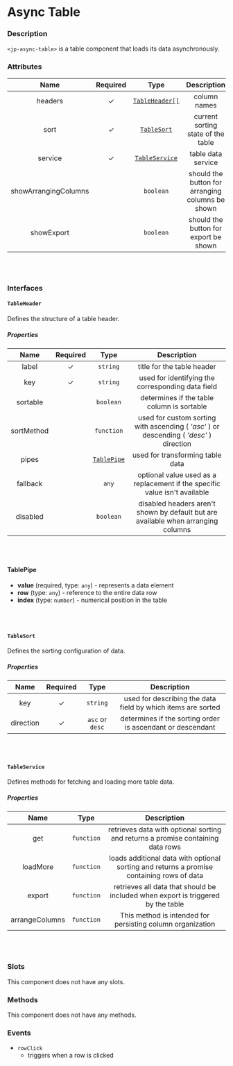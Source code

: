 # Async Table

### Description

`<jp-async-table>` is a table component that loads its data asynchronously.

### Attributes

| **Name** | **Required** | **Type** | **Description** |
| :----: | :----: | :----: | :---: |
| headers | ✓ | [`TableHeader[]`](#tableheader) | column names |
| sort | ✓ | [`TableSort`](#tablesort) | current sorting state of the table |
| service | ✓ | [`TableService`](#tableservice) | table data service |
| showArrangingColumns | | `boolean` | should the button for arranging columns be shown |
| showExport | | `boolean` | should the button for export be shown |

<br></br>

### Interfaces

#### `TableHeader`

Defines the structure of a table header.

##### Properties

| **Name** | **Required** | **Type** |**Description** |
| :----: | :----: | :----: | :---: |
| label | ✓ | `string` | title for the table header |
| key | ✓ |`string` | used for identifying the corresponding data field |
| sortable | | `boolean`| determines if the table column is sortable |
| sortMethod | | `function` | used for custom sorting with ascending ( *'asc'* ) or descending ( *'desc'* ) direction |
| pipes | |  [`TablePipe`](#tablepipe) | used for transforming table data |
| fallback | | `any` | optional value used as a replacement if the specific value isn't available |
| disabled | | `boolean` | disabled headers aren't shown by default but are available when arranging columns |  

<br></br>

 #### TablePipe 
 - **value** (required, type: `any`) - represents a data element
 - **row** (type: `any`) - reference to the entire data row
 - **index** (type: `number`) - numerical position in the table

<br></br>

#### `TableSort`

Defines the sorting configuration of data.

##### Properties

| **Name** | **Required** | **Type** | **Description** |
| :----: | :----: | :----: | :---: |
| key | ✓ |`string` | used for describing the data field by which items are sorted |
| direction | ✓ |`asc` or `desc` | determines if the sorting order is ascendant or descendant |

<br></br>

#### `TableService`

 Defines methods for fetching and loading more table data.

##### Properties

| **Name** | **Type** | **Description** |
| :----: | :----: | :----: | 
| get | `function` | retrieves data with optional sorting and returns a promise containing data rows |
| loadMore | `function`| loads additional data with optional sorting and returns a promise containing rows of data |
| export | `function` | retrieves all data that should be included when export is triggered by the table |
| arrangeColumns | `function` | This method is intended for persisting column organization |

<br></br>

### Slots

This component does not have any slots.


### Methods

This component does not have any methods.


### Events

- `rowClick`
    - triggers when a row is clicked
